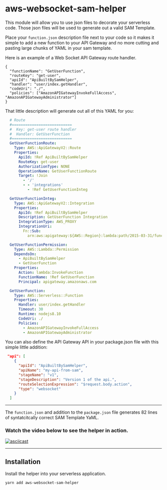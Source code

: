 # aws-websocket-sam-helper

This module will allow you to use json files to decorate your serverless code. Those json files will be used to generate out a valid SAM Template.

Place your `function.json` description file next to your code so it makes it simple to add a new function to your API Gateway and no more cutting and pasting large chunks of YAML in your sam template.

Here is an example of a Web Socket API Gateway route handler. 

```
{
  "functionName": "GetUserFunction",
  "routeKey": "get-user",
  "apiId": "ApiBuiltBySamHelper",
  "handler": "user/index.getHandler",
  "codeUri": "./",
  "policies": ["AmazonAPIGatewayInvokeFullAccess", "AmazonAPIGatewayAdministrator"]
}
```

That little description will generate out all of this YAML for you:

```yaml
  # Route
  #===========================
  #  Key: get-user route handler
  #  Handler: GetUserFunction
  #===========================
  GetUserFunctionRoute:
    Type: AWS::ApiGatewayV2::Route
    Properties:
      ApiId: !Ref ApiBuiltBySamHelper
      RouteKey: get-user
      AuthorizationType: NONE
      OperationName: GetUserFunctionRoute
      Target: !Join
        - '/'
        - - 'integrations'
          - !Ref GetUserFunctionInteg

  GetUserFunctionInteg:
    Type: AWS::ApiGatewayV2::Integration
    Properties:
      ApiId: !Ref ApiBuiltBySamHelper
      Description: GetUserFunction Integration
      IntegrationType: AWS_PROXY
      IntegrationUri:
        Fn::Sub:
          arn:aws:apigateway:${AWS::Region}:lambda:path/2015-03-31/functions/${ GetUserFunction.Arn }/invocations

  GetUserFunctionPermission:
    Type: AWS::Lambda::Permission
    DependsOn:
      - ApiBuiltBySamHelper
      - GetUserFunction
    Properties:
      Action: lambda:InvokeFunction
      FunctionName: !Ref GetUserFunction
      Principal: apigateway.amazonaws.com

  GetUserFunction:
    Type: AWS::Serverless::Function
    Properties:
      Handler: user/index.getHandler
      Timeout: 30
      Runtime: nodejs8.10
      CodeUri: ./
      Policies:
        - AmazonAPIGatewayInvokeFullAccess
        - AmazonAPIGatewayAdministrator
```

You can also define the API Gateway API in your package.json file with this simple little addition:

```json
 "api": [
    {
      "apiId": "ApiBuiltBySamHelper",
      "apiName": "my-api-from-sam",
      "stageName": "v1",
      "stageDescription": "Version 1 of the api.",
      "routeSelectionExpression": "$request.body.action",
      "type": "websocket"
    }
  ]
```

---

The `function.json` and addition to the `package.json` file generates 82 lines of syntatcitcally correct SAM Template YaML.

### Watch the video below to see the helper in action.

[![asciicast](https://asciinema.org/a/3SLhDT8sxTWlTpjpnWbG1uDd7.svg)](https://asciinema.org/a/3SLhDT8sxTWlTpjpnWbG1uDd7)

---

## Installation

Install the helper into your serverless application.

```
yarn add aws-websocket-sam-helper
```